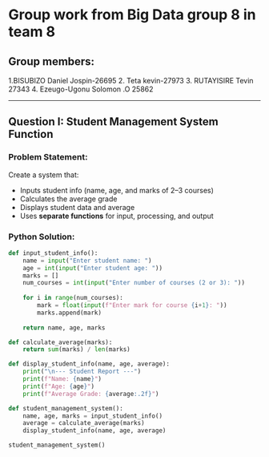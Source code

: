 # Group work from Big Data group 8 in team 8
## Group members:
1.BISUBIZO Daniel Jospin-26695
2. Teta kevin-27973
3. RUTAYISIRE Tevin 27343
4. Ezeugo-Ugonu Solomon .O 25862


---

## Question I: Student Management System Function

### Problem Statement:

Create a system that:
- Inputs student info (name, age, and marks of 2–3 courses)
- Calculates the average grade
- Displays student data and average
- Uses **separate functions** for input, processing, and output

### Python Solution:

```python
def input_student_info():
    name = input("Enter student name: ")
    age = int(input("Enter student age: "))
    marks = []
    num_courses = int(input("Enter number of courses (2 or 3): "))
    
    for i in range(num_courses):
        mark = float(input(f"Enter mark for course {i+1}: "))
        marks.append(mark)
    
    return name, age, marks

def calculate_average(marks):
    return sum(marks) / len(marks)

def display_student_info(name, age, average):
    print("\n--- Student Report ---")
    print(f"Name: {name}")
    print(f"Age: {age}")
    print(f"Average Grade: {average:.2f}")

def student_management_system():
    name, age, marks = input_student_info()
    average = calculate_average(marks)
    display_student_info(name, age, average)

student_management_system()
